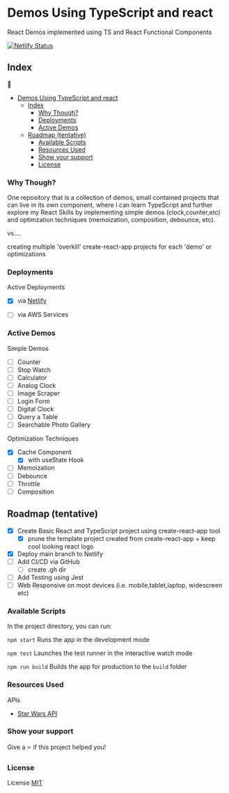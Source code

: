 # Demos Using TypeScript and react

React Demos implemented using TS and React Functional Components

[![Netlify Status](https://api.netlify.com/api/v1/badges/97e1271e-d18b-4ab4-b5e5-5f2518f6f88d/deploy-status)](https://app.netlify.com/sites/dev0-react-demos/deploys)

## Index

:book:
- [Demos Using TypeScript and react](#demos-using-typescript-and-react)
  - [Index](#index)
    - [Why Though?](#why-though)
    - [Deployments](#deployments)
    - [Active Demos](#active-demos)
  - [Roadmap (tentative)](#roadmap-tentative)
    - [Available Scripts](#available-scripts)
    - [Resources Used](#resources-used)
    - [Show your support](#show-your-support)
    - [License](#license)

### Why Though?

One repository that is a collection of demos, small contained projects that can live in its own component, where I can learn TypeScript and further explore my React Skills by implementing simple demos (clock,counter,etc) and optimzation techniques (memoization, composition, debounce, etc).

vs....

creating multiple 'overkill' create-react-app projects for each 'demo' or optimizations

### Deployments

Active Deployments 

- [x] via [ Netlify ](https://dev0-react-demos.netlify.app/)

- [ ] via AWS Services

### Active Demos

Simple Demos
- [ ] Counter
- [ ] Stop Watch
- [ ] Calculator
- [ ] Analog Clock
- [ ] Image Scraper
- [ ] Login Form
- [ ] Digital Clock
- [ ] Query a Table
- [ ] Searchable Photo Gallery

Optimization Techniques
- [x] Cache Component
  - [x] with useState Hook
- [ ] Memoization
- [ ] Debounce 
- [ ] Throttle
- [ ] Composition

## Roadmap (tentative)

- [x] Create Basic React and TypeScript project using create-react-app tool
  - [x] prune the template project created from create-react-app + keep cool looking react logo
- [x] Deploy main branch to Netlify
- [ ] Add CI/CD via GitHub
  - [ ] create .gh dir
- [ ] Add Testing using Jest     
- [ ] Web Responsive on most devices (i.e. mobile,tablet,laptop, widescreen etc)

### Available Scripts

In the project directory, you can run:

`npm start` Runs the app in the development mode

`npm test` Launches the test runner in the interactive watch mode

`npm run build` Builds the app for production to the `build` folder

### Resources Used

APIs

- [Star Wars API](https://swapi.dev/documentation#base)

### Show your support

Give a ⭐️ if this project helped you!

### License

License [MIT](https://opensource.org/licenses/MIT)